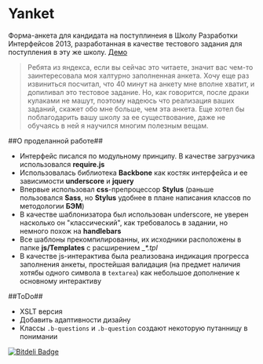 Yanket
======

Форма-анкета для кандидата на поступлинеия в Школу Pазработки Интерфейсов 2013, разработанная в качестве тестового задания для поступления в эту же школу. [Демо](http://jvee.github.io/Yanket/)

> Ребята из яндекса, если вы сейчас это читаете, значит вас чем-то заинтересовала моя халтурно заполненная анкета. Хочу еще раз извиниться посчитал, что 40 минут на анкету мне вполне хватит, и допиливал это тестовое задание. Но, как говорится, после драки кулаками не машут, поэтому надеюсь что реализация ваших заданий, скажет обо мне больше, чем эта анкета. Еще хотел бы поблагодарить вашу школу за ее существование, даже не обучаясь в ней я научился многим полезным вещам.

##О проделанной работе##

- Интерфейс писался по модульному принципу. В качестве загрузчика использовался **require.js**
- Использовалась библиотека **Backbone** как костяк интерфейса и ее зависимости **underscore** и **jquery**
- Впервые использовал **css**-препроцессор **Stylus** (раньше пользовался **Sass**, но **Stylus** удобнее в плане написания классов по методологии **БЭМ**)
- В качестве шаблонизатора был использован underscore, не уверен насколько он "классический", как требовалось в задании, но немного похож на **handlebars**
- Все шаблоны прекомпилированны, их исходники расположены в папке **js/Templates** с расширением __*._tpl__
- В качестве js-интерактива была реализована индикация прогресса заполнения анкеты, простейшая валидация (на предмет наличия хотябы одного символа в `textarea`) как небольшое дополнение к основному интерактиву


##ToDo##

- XSLT версия
- Добавить адаптивности дизайну
- Классы `.b-questions` и `.b-question` создают некоторую путанницу в понимании




[![Bitdeli Badge](https://d2weczhvl823v0.cloudfront.net/jvee/yanket/trend.png)](https://bitdeli.com/free "Bitdeli Badge")

